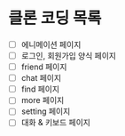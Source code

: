 # 클론 코딩 목록
- [ ] 에니메이션 페이지
- [ ] 로그인, 회원가입 양식 페이지
- [ ] friend 페이지
- [ ] chat 페이지
- [ ] find 페이지
- [ ] more 페이지
- [ ] setting 페이지
- [ ] 대화 & 키보드 페이지